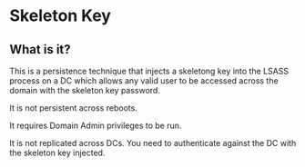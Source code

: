 # Skeleton Key
## What is it?
This is a persistence technique that injects a skeletong key into the LSASS process on a DC which allows any valid user to be accessed across the domain with the skeleton key password.

It is not persistent across reboots.

It requires Domain Admin privileges to be run.

It is not replicated across DCs. You need to authenticate against the DC with the skeleton key injected.